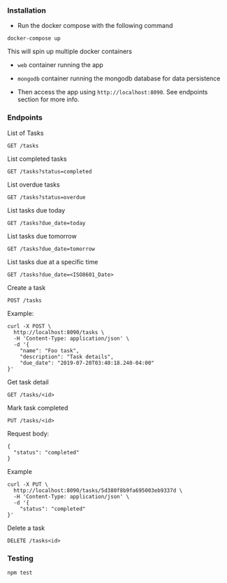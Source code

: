 ### Installation
- Run the docker compose with the following command

```
docker-compose up
```

This will spin up multiple docker containers
  - `web` container running the app
  - `mongodb` container running the mongodb database for data persistence

- Then access the app using `http://localhost:8090`. See endpoints section for more info.


###  Endpoints 

List of Tasks
```
GET /tasks
```

List completed tasks
```
GET /tasks?status=completed
```

List overdue tasks
```
GET /tasks?status=overdue
```

List tasks due today
```
GET /tasks?due_date=today
```

List tasks due tomorrow
```
GET /tasks?due_date=tomorrow
```

List tasks due at a specific time 
```
GET /tasks?due_date=<ISO8601_Date>
```



Create a task

```
POST /tasks
```

Example:
```
curl -X POST \
  http://localhost:8090/tasks \
  -H 'Content-Type: application/json' \
  -d '{
	"name": "Foo task",
	"description": "Task details",
	"due_date": "2019-07-20T03:40:18.240-04:00"
}'
```

Get task detail
```
GET /tasks/<id>
```

Mark task completed
```
PUT /tasks/<id>
```
Request body:
```
{
  "status": "completed"
}
```

Example
```
curl -X PUT \
  http://localhost:8090/tasks/5d380f8b9fa695003eb9337d \
  -H 'Content-Type: application/json' \
  -d '{
	"status": "completed"
}'
```

Delete a task
```
DELETE /tasks<id>
```




### Testing
```
npm test
```  
  
